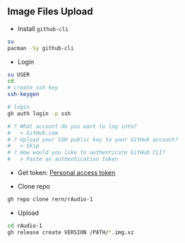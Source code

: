 Image Files Upload
---
- Install `github-cli`
```sh
su
pacman -Sy github-cli
```

- Login
```sh
su USER
cd
# create ssh key
ssh-keygen

# login
gh auth login -p ssh

# ? What account do you want to log into? 
#   > GitHub.com
# ? Upload your SSH public key to your GitHub account?
#   > Skip
# ? How would you like to authenticate GitHub CLI?
#   > Paste an authentication token
```
- Get token: [Personal access token](https://github.com/settings/tokens)

- Clone repo
```sh
gh repo clone rern/rAudio-1
```

- Upload
```sh
cd rAudio-1
gh release create VERSION /PATH/*.img.xz
```
